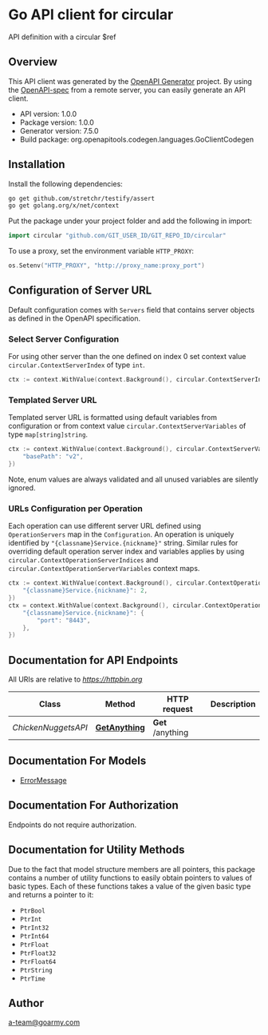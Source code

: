 # Go API client for circular

API definition with a circular $ref

## Overview
This API client was generated by the [OpenAPI Generator](https://openapi-generator.tech) project.  By using the [OpenAPI-spec](https://www.openapis.org/) from a remote server, you can easily generate an API client.

- API version: 1.0.0
- Package version: 1.0.0
- Generator version: 7.5.0
- Build package: org.openapitools.codegen.languages.GoClientCodegen

## Installation

Install the following dependencies:

```sh
go get github.com/stretchr/testify/assert
go get golang.org/x/net/context
```

Put the package under your project folder and add the following in import:

```go
import circular "github.com/GIT_USER_ID/GIT_REPO_ID/circular"
```

To use a proxy, set the environment variable `HTTP_PROXY`:

```go
os.Setenv("HTTP_PROXY", "http://proxy_name:proxy_port")
```

## Configuration of Server URL

Default configuration comes with `Servers` field that contains server objects as defined in the OpenAPI specification.

### Select Server Configuration

For using other server than the one defined on index 0 set context value `circular.ContextServerIndex` of type `int`.

```go
ctx := context.WithValue(context.Background(), circular.ContextServerIndex, 1)
```

### Templated Server URL

Templated server URL is formatted using default variables from configuration or from context value `circular.ContextServerVariables` of type `map[string]string`.

```go
ctx := context.WithValue(context.Background(), circular.ContextServerVariables, map[string]string{
	"basePath": "v2",
})
```

Note, enum values are always validated and all unused variables are silently ignored.

### URLs Configuration per Operation

Each operation can use different server URL defined using `OperationServers` map in the `Configuration`.
An operation is uniquely identified by `"{classname}Service.{nickname}"` string.
Similar rules for overriding default operation server index and variables applies by using `circular.ContextOperationServerIndices` and `circular.ContextOperationServerVariables` context maps.

```go
ctx := context.WithValue(context.Background(), circular.ContextOperationServerIndices, map[string]int{
	"{classname}Service.{nickname}": 2,
})
ctx = context.WithValue(context.Background(), circular.ContextOperationServerVariables, map[string]map[string]string{
	"{classname}Service.{nickname}": {
		"port": "8443",
	},
})
```

## Documentation for API Endpoints

All URIs are relative to *https://httpbin.org*

Class | Method | HTTP request | Description
------------ | ------------- | ------------- | -------------
*ChickenNuggetsAPI* | [**GetAnything**](docs/ChickenNuggetsAPI.md#getanything) | **Get** /anything | 


## Documentation For Models

 - [ErrorMessage](docs/ErrorMessage.md)


## Documentation For Authorization

Endpoints do not require authorization.


## Documentation for Utility Methods

Due to the fact that model structure members are all pointers, this package contains
a number of utility functions to easily obtain pointers to values of basic types.
Each of these functions takes a value of the given basic type and returns a pointer to it:

* `PtrBool`
* `PtrInt`
* `PtrInt32`
* `PtrInt64`
* `PtrFloat`
* `PtrFloat32`
* `PtrFloat64`
* `PtrString`
* `PtrTime`

## Author

a-team@goarmy.com


